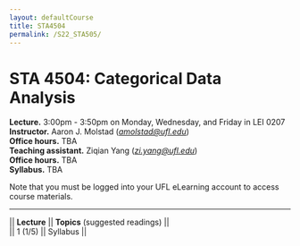 ```yaml
---
layout: defaultCourse
title: STA4504
permalink: /S22_STA505/
---
```

# STA 4504: Categorical Data Analysis
**Lecture.** 3:00pm - 3:50pm on Monday, Wednesday, and Friday in LEI 0207
**Instructor.** Aaron J. Molstad (*amolstad@ufl.edu*)  
**Office hours.** TBA  
**Teaching assistant.** Ziqian Yang (*zi.yang@ufl.edu*)  
**Office hours.** TBA  
**Syllabus.** TBA  

Note that you must be logged into your UFL eLearning account to access course materials.   

---------------  

||  **Lecture** ||  **Topics** (suggested readings) ||  
|| 1 (1/5)  || Syllabus ||  
